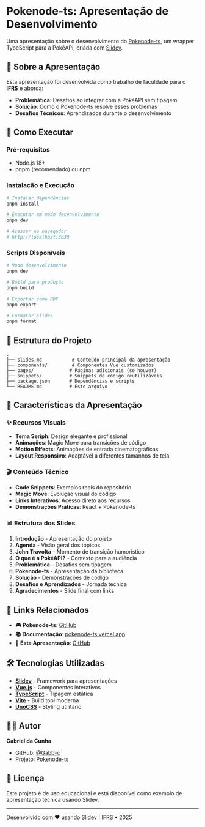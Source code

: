 # Pokenode-ts: Apresentação de Desenvolvimento

Uma apresentação sobre o desenvolvimento do [Pokenode-ts](https://github.com/Gabb-c/pokenode-ts), um wrapper TypeScript para a PokéAPI, criada com [Slidev](https://sli.dev/).

## 🎯 Sobre a Apresentação

Esta apresentação foi desenvolvida como trabalho de faculdade para o **IFRS** e aborda:

- **Problemática**: Desafios ao integrar com a PokéAPI sem tipagem
- **Solução**: Como o Pokenode-ts resolve esses problemas
- **Desafios Técnicos**: Aprendizados durante o desenvolvimento

## 🚀 Como Executar

### Pré-requisitos

- Node.js 18+ 
- pnpm (recomendado) ou npm

### Instalação e Execução

```bash
# Instalar dependências
pnpm install

# Executar em modo desenvolvimento
pnpm dev

# Acessar no navegador
# http://localhost:3030
```

### Scripts Disponíveis

```bash
# Modo desenvolvimento
pnpm dev

# Build para produção
pnpm build

# Exportar como PDF
pnpm export

# Formatar slides
pnpm format
```

## 📁 Estrutura do Projeto

```
.
├── slides.md           # Conteúdo principal da apresentação
├── components/         # Componentes Vue customizados
├── pages/             # Páginas adicionais (se houver)
├── snippets/          # Snippets de código reutilizáveis
├── package.json       # Dependências e scripts
└── README.md          # Este arquivo
```

## 🎨 Características da Apresentação

### ✨ **Recursos Visuais**
- **Tema Seriph**: Design elegante e profissional
- **Animações**: Magic Move para transições de código
- **Motion Effects**: Animações de entrada cinematográficas
- **Layout Responsivo**: Adaptável a diferentes tamanhos de tela

### 🎬 **Conteúdo Técnico**
- **Code Snippets**: Exemplos reais do repositório
- **Magic Move**: Evolução visual do código
- **Links Interativos**: Acesso direto aos recursos
- **Demonstrações Práticas**: React + Pokenode-ts

### 📊 **Estrutura dos Slides**

1. **Introdução** - Apresentação do projeto
2. **Agenda** - Visão geral dos tópicos
3. **John Travolta** - Momento de transição humorístico
4. **O que é a PokéAPI?** - Contexto para a audiência
5. **Problemática** - Desafios sem tipagem
6. **Pokenode-ts** - Apresentação da biblioteca
7. **Solução** - Demonstrações de código
8. **Desafios e Aprendizados** - Jornada técnica
9. **Agradecimentos** - Slide final com links

## 🔗 Links Relacionados

- **🎮 Pokenode-ts**: [GitHub](https://github.com/Gabb-c/pokenode-ts)
- **📚 Documentação**: [pokenode-ts.vercel.app](https://pokenode-ts.vercel.app/)
- **🎨 Esta Apresentação**: [GitHub](https://github.com/Gabb-c/presentation-techniques-slides)

## 🛠️ Tecnologias Utilizadas

- **[Slidev](https://sli.dev/)** - Framework para apresentações
- **[Vue.js](https://vuejs.org/)** - Componentes interativos
- **[TypeScript](https://www.typescriptlang.org/)** - Tipagem estática
- **[Vite](https://vitejs.dev/)** - Build tool moderna
- **[UnoCSS](https://unocss.dev/)** - Styling utilitário

## 👨‍💻 Autor

**Gabriel da Cunha**
- GitHub: [@Gabb-c](https://github.com/Gabb-c)
- Projeto: [Pokenode-ts](https://github.com/Gabb-c/pokenode-ts)

## 📄 Licença

Este projeto é de uso educacional e está disponível como exemplo de apresentação técnica usando Slidev.

---

Desenvolvido com ❤️ usando [Slidev](https://sli.dev/) | IFRS • 2025
